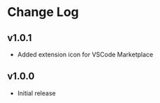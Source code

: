 # Change Log

## v1.0.1

- Added extension icon for VSCode Marketplace

## v1.0.0

- Initial release
